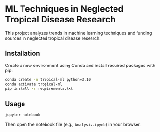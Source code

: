 # ML Techniques in Neglected Tropical Disease Research

This project analyzes trends in machine learning techniques and funding sources in neglected tropical disease research.

## Installation

Create a new environment using Conda and install required packages with pip:

```bash
conda create -n tropical-ml python=3.10
conda activate tropical-ml
pip install -r requirements.txt
````

## Usage

```bash
jupyter notebook
```

Then open the notebook file (e.g., `Analysis.ipynb`) in your browser.